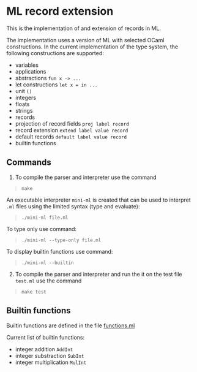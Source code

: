 # ML record extension

This is the implementation of and extension of records in ML.

The implementation uses a version of ML with selected OCaml constructions. In the current implementation of the type system, the following constructions are supported:
- variables
- applications
- abstractions `fun x -> ...`
- let constructions `let x = in ...`
- unit `()`
- integers
- floats
- strings
- records
- projection of record fields `proj label record`
- record extension `extend label value record`
- default records `default label value record`
- builtin functions

## Commands
1. To compile the parser and interpreter use the command
> `make`

An executable interpreter `mini-ml` is created that can be used to interpret `.ml` files using the limited syntax (type and evaluate):
> `./mini-ml file.ml`

To type only use command:
> `./mini-ml --type-only file.ml`

To display builtin functions use command:
> `./mini-ml --builtin`


2. To compile the parser and interpreter and run the it on the test file `test.ml` use the command
> `make test`


## Builtin functions
Builtin functions are defined in the file [functions.ml](functions.ml)

Current list of builtin functions:
- integer addition `AddInt`
- integer substraction `SubInt`
- integer multiplication `MulInt`
